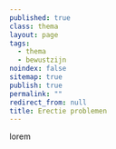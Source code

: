 ```yaml
---
published: true
class: thema
layout: page
tags: 
  - thema
  - bewustzijn
noindex: false
sitemap: true
publish: true
permalink: ""
redirect_from: null
title: Erectie problemen
---
```


lorem